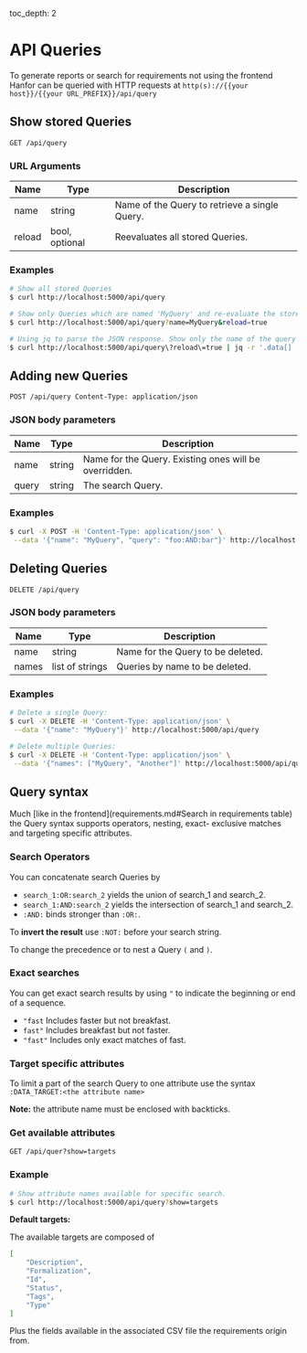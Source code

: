 toc_depth: 2

# API Queries

To generate reports or search for requirements not using the frontend Hanfor can be queried with HTTP requests at 
`http(s)://{{your host}}/{{your URL_PREFIX}}/api/query`

## Show stored Queries
`GET /api/query`

### URL Arguments

Name    | Type           | Description
------- | --------------- | ------
name   | string         | Name of the Query to retrieve a single Query. 
reload | bool, optional |  Reevaluates all stored Queries. 

### Examples
```bash
# Show all stored Queries
$ curl http://localhost:5000/api/query

# Show only Queries which are named 'MyQuery' and re-evaluate the stored Query 
$ curl http://localhost:5000/api/query?name=MyQuery&reload=true

# Using jq to parse the JSON response. Show only the name of the query with associated hits.
$ curl http://localhost:5000/api/query\?reload\=true | jq -r '.data[] | {name: .name, hits: .hits}'
```

## Adding new Queries
`POST /api/query Content-Type: application/json`

### JSON body parameters

Name | Type   | Description
----- | -------- | -----------
name | string | Name for the Query. Existing ones will be overridden.
query | string | The search Query.

### Examples
```bash
$ curl -X POST -H 'Content-Type: application/json' \
 --data '{"name": "MyQuery", "query": "foo:AND:bar"}' http://localhost:5000/api/query
```

## Deleting Queries
`DELETE /api/query`

### JSON body parameters

 Name| Type | Description 
---  | ---   |---
name | string | Name for the Query to be deleted.
names | list of strings | Queries by name to be deleted. 

### Examples
```bash
# Delete a single Query:
$ curl -X DELETE -H 'Content-Type: application/json' \
 --data '{"name": "MyQuery"}' http://localhost:5000/api/query

# Delete multiple Queries:
$ curl -X DELETE -H 'Content-Type: application/json' \
 --data '{"names": ["MyQuery", "Another"]' http://localhost:5000/api/query
```

## Query syntax
Much [like in the frontend](requirements.md#Search in requirements table) the Query syntax supports operators, nesting, exact- exclusive matches 
and targeting 
specific attributes.

### Search Operators
You can concatenate search Queries by

* `search_1:OR:search_2` yields the union of search_1 and search_2.
* `search_1:AND:search_2` yields the intersection of search_1 and search_2.
* `:AND:` binds stronger than `:OR:`.

To **invert the result** use `:NOT:` before your search string.

To change the precedence or to nest a Query `(` and `)`.

###  Exact searches
You can get exact search results by using `"` to indicate the beginning or end of a sequence.

* `"fast` Includes faster but not breakfast.
* `fast"` Includes breakfast but not faster.
* `"fast"` Includes only exact matches of fast.

### Target specific attributes
To limit a part of the search Query to one attribute use the syntax
`:DATA_TARGET:<the attribute name>`

**Note:** the attribute name must be enclosed with backticks. 

### Get available attributes
`GET /api/quer?show=targets`

### Example
```bash
# Show attribute names available for specific search.
$ curl http://localhost:5000/api/query?show=targets
```

**Default targets:**

The available targets are composed of
```json
[
    "Description",
    "Formalization",
    "Id",
    "Status",
    "Tags",
    "Type"
]
```
Plus the fields available in the associated CSV file the requirements origin from.
